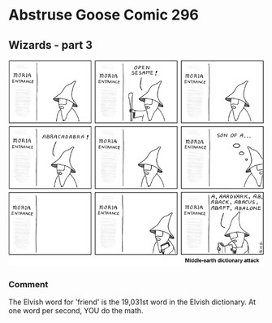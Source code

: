 # Abstruse Goose Comic 296
## Wizards - part 3

![image](Gand0phtCrack.png)
### Comment
The Elvish word for 'friend' is the 19,031st word in the Elvish dictionary.  At one word per second, YOU do the math.
